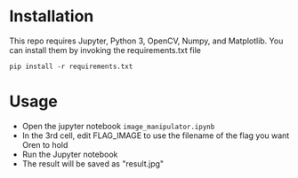 # Installation

This repo requires Jupyter, Python 3, OpenCV, Numpy, and Matplotlib. You can install them by invoking the requirements.txt file

    pip install -r requirements.txt

# Usage

* Open the jupyter notebook `image_manipulator.ipynb`
* In the 3rd cell, edit FLAG_IMAGE to use the filename of the flag you want Oren to hold
* Run the Jupyter notebook 
* The result will be saved as "result.jpg"
